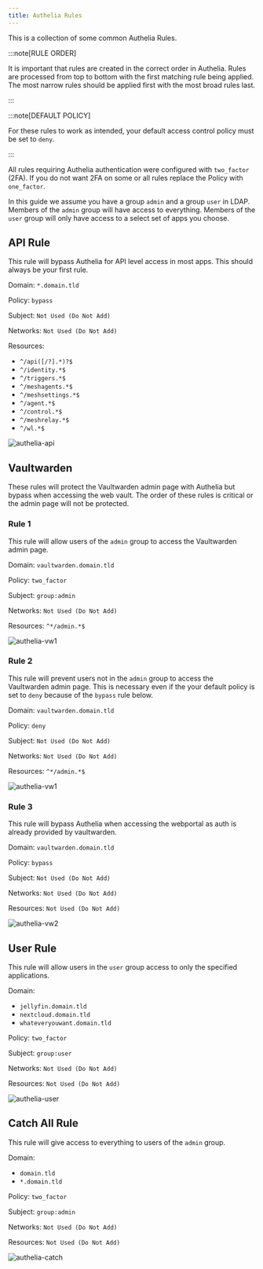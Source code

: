 ```yaml
---
title: Authelia Rules
---
```


This is a collection of some common Authelia Rules.

:::note[RULE ORDER]

It is important that rules are created in the correct order in Authelia. Rules are processed from top to bottom with the first matching rule being applied. The most narrow rules should be applied first with the most broad rules last.

:::

:::note[DEFAULT POLICY]

For these rules to work as intended, your default access control policy must be set to `deny`.

:::

All rules requiring Authelia authentication were configured with `two_factor` (2FA). If you do not want 2FA on some or all rules replace the Policy with `one_factor`.

In this guide we assume you have a group `admin` and a group `user` in LDAP.
Members of the `admin` group will have access to everything.
Members of the `user` group will only have access to a select set of apps you choose.

## API Rule

This rule will bypass Authelia for API level access in most apps. This should always be your first rule.

Domain: `*.domain.tld`

Policy: `bypass`

Subject: `Not Used (Do Not Add)`

Networks: `Not Used (Do Not Add)`

Resources:

- `^/api([/?].*)?$`
- `^/identity.*$`
- `^/triggers.*$`
- `^/meshagents.*$`
- `^/meshsettings.*$`
- `^/agent.*$`
- `^/control.*$`
- `^/meshrelay.*$`
- `^/wl.*$`

![authelia-api](./img/authelia-api.png)

## Vaultwarden

These rules will protect the Vaultwarden admin page with Authelia but bypass when accessing the web vault. The order of these rules is critical or the admin page will not be protected.

### Rule 1

This rule will allow users of the `admin` group to access the Vaultwarden admin page.

Domain: `vaultwarden.domain.tld`

Policy: `two_factor`

Subject: `group:admin`

Networks: `Not Used (Do Not Add)`

Resources: `^*/admin.*$`

![authelia-vw1](./img/authelia-vw1.png)

### Rule 2

This rule will prevent users not in the `admin` group to access the Vaultwarden admin page.
This is necessary even if the your default policy is set to `deny` because of the `bypass` rule below.

Domain: `vaultwarden.domain.tld`

Policy: `deny`

Subject: `Not Used (Do Not Add)`

Networks: `Not Used (Do Not Add)`

Resources: `^*/admin.*$`

![authelia-vw1](./img/authelia-vw2.png)

### Rule 3

This rule will bypass Authelia when accessing the webportal as auth is already provided by vaultwarden.

Domain: `vaultwarden.domain.tld`

Policy: `bypass`

Subject: `Not Used (Do Not Add)`

Networks: `Not Used (Do Not Add)`

Resources: `Not Used (Do Not Add)`

![authelia-vw2](./img/authelia-vw3.png)

## User Rule

This rule will allow users in the `user` group access to only the specified applications.

Domain:

- `jellyfin.domain.tld`
- `nextcloud.domain.tld`
- `whateveryouwant.domain.tld`

Policy: `two_factor`

Subject: `group:user`

Networks: `Not Used (Do Not Add)`

Resources: `Not Used (Do Not Add)`

![authelia-user](./img/authelia-user.png)

## Catch All Rule

This rule will give access to everything to users of the `admin` group.

Domain:

- `domain.tld`
- `*.domain.tld`

Policy: `two_factor`

Subject: `group:admin`

Networks: `Not Used (Do Not Add)`

Resources: `Not Used (Do Not Add)`

![authelia-catch](./img/authelia-catch.png)
